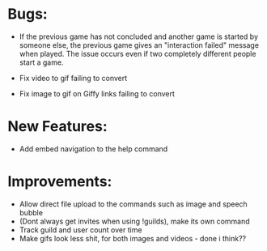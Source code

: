 # Bugs:

- If the previous game has not concluded and another game is started by someone else, the previous game gives an "interaction failed" message when played. The issue occurs even if two completely different people start a game.

- Fix video to gif failing to convert

- Fix image to gif on Giffy links failing to convert 

# New Features:
- Add embed navigation to the help command

# Improvements:
- Allow direct file upload to the commands such as image and speech bubble
- (Dont always get invites when using !guilds), make its own command
- Track guild and user count over time 
- Make gifs look less shit, for both images and videos - done i think??